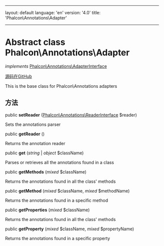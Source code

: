 * * *

layout: default language: 'en' version: '4.0' title: 'Phalcon\Annotations\Adapter'

* * *

# Abstract class **Phalcon\Annotations\Adapter**

*implements* [Phalcon\Annotations\AdapterInterface](/3.4/en/api/Phalcon_Annotations_AdapterInterface)

<a href="https://github.com/phalcon/cphalcon/tree/v3.4.0/phalcon/annotations/adapter.zep" class="btn btn-default btn-sm">源码在GitHub</a>

This is the base class for Phalcon\Annotations adapters

## 方法

public **setReader** ([Phalcon\Annotations\ReaderInterface](/3.4/en/api/Phalcon_Annotations_ReaderInterface) $reader)

Sets the annotations parser

public **getReader** ()

Returns the annotation reader

public **get** (*string* | *object* $className)

Parses or retrieves all the annotations found in a class

public **getMethods** (*mixed* $className)

Returns the annotations found in all the class' methods

public **getMethod** (*mixed* $className, *mixed* $methodName)

Returns the annotations found in a specific method

public **getProperties** (*mixed* $className)

Returns the annotations found in all the class' methods

public **getProperty** (*mixed* $className, *mixed* $propertyName)

Returns the annotations found in a specific property